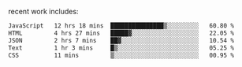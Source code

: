 
<!--<img width="1415" height="100" alt="blu" src="https://github.com/rdsilva01/rdsilva01/assets/101207588/deb060e5-d035-4f09-b511-e3f50605b207">-->

<!-- \> Enthusiastic about developing and building solutions <br>
\> Computer Science and Engineering @ UBI -->

<!-- <a href="https://www.rodrigosilva.live/">personal website</a> 🏁 -->

<!-- ![](https://komarev.com/ghpvc/?username=rdsilva01) -->

recent work includes:
<!--START_SECTION:waka-->

```txt
JavaScript   12 hrs 18 mins  ███████████████▒░░░░░░░░░   60.80 %
HTML         4 hrs 27 mins   █████▓░░░░░░░░░░░░░░░░░░░   22.05 %
JSON         2 hrs 7 mins    ██▓░░░░░░░░░░░░░░░░░░░░░░   10.54 %
Text         1 hr 3 mins     █▒░░░░░░░░░░░░░░░░░░░░░░░   05.25 %
CSS          11 mins         ▒░░░░░░░░░░░░░░░░░░░░░░░░   00.95 %
```

<!--END_SECTION:waka-->

